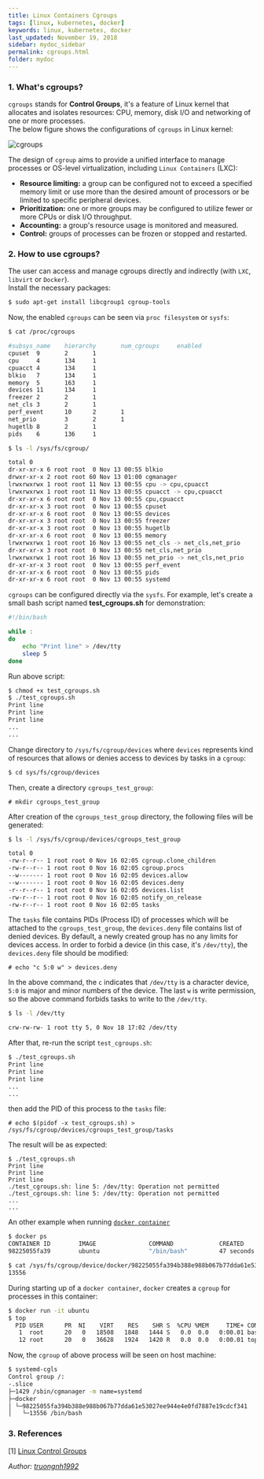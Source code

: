 ```yaml
---
title: Linux Containers Cgroups
tags: [linux, kubernetes, docker]
keywords: linux, kubernetes, docker
last_updated: November 19, 2018
sidebar: mydoc_sidebar
permalink: cgroups.html
folder: mydoc
---
```



### 1. What's cgroups?

`cgroups` stands for **Control Groups**, it's a feature of Linux kernel that allocates and isolates resources: CPU, memory, disk I/O and networking of one or more processes.  
The below figure shows the configurations of `cgroups` in Linux kernel:

![cgroups](/static/img/LXC/cgroups-kernel.PNG)

The design of `cgroup` aims to provide a unified interface to manage processes or OS-level virtualization, including `Linux Containers` (LXC):  
* **Resource limiting:** a group can be configured not to exceed a specified memory limit or use more than the desired amount of processors or be limited to specific peripheral devices. 
* **Prioritization:**  one or more groups may be configured to utilize fewer or more CPUs or disk I/O throughput. 
* **Accounting:** a group's resource usage is monitored and measured.  
* **Control:** groups of processes can be frozen or stopped and restarted.  


### 2. How to use cgroups?

The user can access and manage cgroups directly and indirectly (with `LXC`, `libvirt` or `Docker`).  
Install the necessary packages:
```sh
$ sudo apt-get install libcgroup1 cgroup-tools
```
Now, the enabled `cgroups` can be seen via `proc filesystem` or `sysfs`:
```sh
$ cat /proc/cgroups

#subsys_name    hierarchy       num_cgroups     enabled
cpuset  9       2       1
cpu     4       134     1
cpuacct 4       134     1
blkio   7       134     1
memory  5       163     1
devices 11      134     1
freezer 2       2       1
net_cls 3       2       1
perf_event      10      2       1
net_prio        3       2       1
hugetlb 8       2       1
pids    6       136     1

$ ls -l /sys/fs/cgroup/

total 0
dr-xr-xr-x 6 root root  0 Nov 13 00:55 blkio
drwxr-xr-x 2 root root 60 Nov 13 01:00 cgmanager
lrwxrwxrwx 1 root root 11 Nov 13 00:55 cpu -> cpu,cpuacct
lrwxrwxrwx 1 root root 11 Nov 13 00:55 cpuacct -> cpu,cpuacct
dr-xr-xr-x 6 root root  0 Nov 13 00:55 cpu,cpuacct
dr-xr-xr-x 3 root root  0 Nov 13 00:55 cpuset
dr-xr-xr-x 6 root root  0 Nov 13 00:55 devices
dr-xr-xr-x 3 root root  0 Nov 13 00:55 freezer
dr-xr-xr-x 3 root root  0 Nov 13 00:55 hugetlb
dr-xr-xr-x 6 root root  0 Nov 13 00:55 memory
lrwxrwxrwx 1 root root 16 Nov 13 00:55 net_cls -> net_cls,net_prio
dr-xr-xr-x 3 root root  0 Nov 13 00:55 net_cls,net_prio
lrwxrwxrwx 1 root root 16 Nov 13 00:55 net_prio -> net_cls,net_prio
dr-xr-xr-x 3 root root  0 Nov 13 00:55 perf_event
dr-xr-xr-x 6 root root  0 Nov 13 00:55 pids
dr-xr-xr-x 6 root root  0 Nov 13 00:55 systemd
```
`cgroups` can be configured directly via the `sysfs`. For example, let's create a small bash script named **test_cgroups.sh** for demonstration:
```sh
#!/bin/bash

while :
do
    echo "Print line" > /dev/tty
    sleep 5
done
```
Run above script:
```sh
$ chmod +x test_cgroups.sh
$ ./test_cgroups.sh
Print line
Print line
Print line
...
...
```
Change directory to `/sys/fs/cgroup/devices` where `devices` represents kind of resources that allows or denies access to devices by tasks in a `cgroup`:
```sh
$ cd sys/fs/cgroup/devices
```
Then, create a directory `cgroups_test_group`:
```
# mkdir cgroups_test_group
```
After creation of the `cgroups_test_group` directory, the following files will be generated:
```sh
$ ls -l /sys/fs/cgroup/devices/cgroups_test_group

total 0
-rw-r--r-- 1 root root 0 Nov 16 02:05 cgroup.clone_children
-rw-r--r-- 1 root root 0 Nov 16 02:05 cgroup.procs
--w------- 1 root root 0 Nov 16 02:05 devices.allow
--w------- 1 root root 0 Nov 16 02:05 devices.deny
-r--r--r-- 1 root root 0 Nov 16 02:05 devices.list
-rw-r--r-- 1 root root 0 Nov 16 02:05 notify_on_release
-rw-r--r-- 1 root root 0 Nov 16 02:05 tasks
```
The `tasks` file contains PIDs (Process ID) of processes which will be attached to the `cgroups_test_group`, the `devices.deny` file contains list of denied devices. By default, a newly created group has no any limits for devices access. In order to forbid a device (in this case, it's `/dev/tty`), the `devices.deny` file should be modified:
```
# echo "c 5:0 w" > devices.deny
```
In the above command, the `c` indicates that `/dev/tty` is a character device, `5:0` is major and minor numbers of the device. The last `w` is write permission, so the above command forbids tasks to write to the `/dev/tty`.
```sh
$ ls -l /dev/tty

crw-rw-rw- 1 root tty 5, 0 Nov 18 17:02 /dev/tty
```
After that, re-run the script `test_cgroups.sh`:
```sh
$ ./test_cgroups.sh
Print line
Print line
Print line
...
...
```
then add the PID of this process to the `tasks` file:
```
# echo $(pidof -x test_cgroups.sh) > /sys/fs/cgroup/devices/cgroups_test_group/tasks
```
The result will be as expected:
```
$ ./test_cgroups.sh
Print line
Print line
Print line
./test_cgroups.sh: line 5: /dev/tty: Operation not permitted
./test_cgroups.sh: line 5: /dev/tty: Operation not permitted
...
...
```
An other example when running [`docker container`](https://www.docker.com/resources/what-container)
```sh
$ docker ps
CONTAINER ID        IMAGE               COMMAND             CREATED             STATUS              PORTS
98225055fa39        ubuntu              "/bin/bash"         47 seconds ago      Up 30 seconds

$ cat /sys/fs/cgroup/device/docker/98225055fa394b388e988b067b77dda61e53027ee944e4e0fd7887e19cdcf341/tasks
13556
```
During starting up of a `docker container`, `docker` creates a `cgroup` for processes in this container:
```sh
$ docker run -it ubuntu
$ top
  PID USER      PR  NI    VIRT    RES    SHR S  %CPU %MEM     TIME+ COMMAND
   1  root      20   0   18508   1848   1444 S   0.0  0.0   0:00.01 bash
   12 root      20   0   36628   1924   1420 R   0.0  0.0   0:00.01 top
```
Now, the `cgroup` of above process will be seen on host machine:
```sh
$ systemd-cgls
Control group /:
-.slice
├─1429 /sbin/cgmanager -m name=systemd
├─docker
│ └─98225055fa394b388e988b067b77dda61e53027ee944e4e0fd7887e19cdcf341
│   └─13556 /bin/bash
```


### 3. References
[1] [Linux Control Groups](https://www.linuxjournal.com/content/everything-you-need-know-about-linux-containers-part-i-linux-control-groups-and-process)


*Author: [truongnh1992](https://github.com/truongnh1992)*